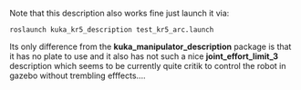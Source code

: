 Note that this description also works fine just launch it via:

```
roslaunch kuka_kr5_description test_kr5_arc.launch 
```

Its only difference from the **kuka_manipulator_description** package is that it has no plate to use and it also has not such a nice **joint_effort_limit_3** description which seems to be currently quite critik to control the robot in gazebo without trembling efffects.... 
